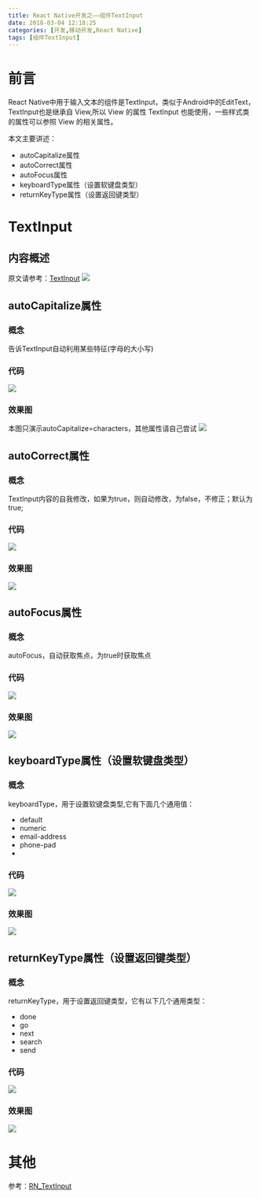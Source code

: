 ```yaml
---
title: React Native开发之——组件TextInput
date: 2018-03-04 12:18:25
categories: [开发,移动开发,React Native]
tags: [组件TextInput]
---
```

# 前言 
React Native中用于输入文本的组件是TextInput，类似于Android中的EditText，TextInput也是继承自 View,所以 View 的属性 TextInput 也能使用，一些样式类的属性可以参照 View 的相关属性。   

本文主要讲述：  

- autoCapitalize属性
- autoCorrect属性
- autoFocus属性
- keyboardType属性（设置软键盘类型）
- returnKeyType属性（设置返回键类型）

<!--more-->  
# TextInput
## 内容概述 
原文请参考：[TextInput][0]
![][1]  
## autoCapitalize属性  
### 概念 
告诉TextInput自动利用某些特征(字母的大小写)  
### 代码 
![][2]
### 效果图 
本图只演示autoCapitalize=characters，其他属性请自己尝试
![][3] 
## autoCorrect属性
### 概念 
TextInput内容的自我修改，如果为true，则自动修改，为false，不修正；默认为true;
### 代码 
![][4] 
### 效果图
![][5]  
## autoFocus属性
### 概念 
autoFocus，自动获取焦点，为true时获取焦点
### 代码 
![][6]
### 效果图 
![][7]  
## keyboardType属性（设置软键盘类型）
### 概念 
keyboardType，用于设置软键盘类型,它有下面几个通用值： 
 
- default
- numeric
- email-address
- phone-pad
- 
### 代码 
![][8]
### 效果图 
![][9]  
## returnKeyType属性（设置返回键类型）
### 概念 
returnKeyType，用于设置返回键类型，它有以下几个通用类型：  

- done
- go
- next
- search
- send

### 代码 
![][10]
### 效果图 
![][11]

# 其他 
参考：[RN_TextInput][12]
  




[0]: https://facebook.github.io/react-native/docs/textinput.html
[1]: http://p4ykqh02p.bkt.clouddn.com/rn-textInput.png
[2]: http://p4ykqh02p.bkt.clouddn.com/rn-textinput-autoCapitalize-code.png
[3]: http://p4ykqh02p.bkt.clouddn.com/rn-textinput-autocap.gif
[4]: http://p4ykqh02p.bkt.clouddn.com/rn-textinput-autocorrect-code.png
[5]: http://p4ykqh02p.bkt.clouddn.com/rn-textinput-autocorrect.gif
[6]: http://p4ykqh02p.bkt.clouddn.com/rn-textinput-autofocus-code.png
[7]: http://p4ykqh02p.bkt.clouddn.com/rn-textinput-autofocus.gif
[8]: http://p4ykqh02p.bkt.clouddn.com/rn-textinput-keyboardtype.png
[9]: http://p4ykqh02p.bkt.clouddn.com/rn-textinput-keyboardtype-look.png
[10]: http://p4ykqh02p.bkt.clouddn.com/rn-textinput-returnkeytype.png
[11]: http://p4ykqh02p.bkt.clouddn.com/rn-textinput-returnkeytype-look.png
[12]: https://github.com/PGzxc/RN_TextInput